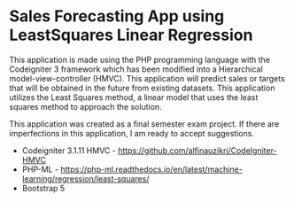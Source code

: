 # Sales Forecasting App using LeastSquares Linear Regression

This application is made using the PHP programming language with the Codeigniter 3 framework which has been modified into a Hierarchical model-view-controller (HMVC). This application will predict sales or targets that will be obtained in the future from existing datasets. This application utilizes the Least Squares method, a linear model that uses the least squares method to approach the solution.

This application was created as a final semester exam project. If there are imperfections in this application, I am ready to accept suggestions.

- Codeigniter 3.1.11 HMVC - https://github.com/alfinauzikri/CodeIgniter-HMVC
- PHP-ML - https://php-ml.readthedocs.io/en/latest/machine-learning/regression/least-squares/
- Bootstrap 5
